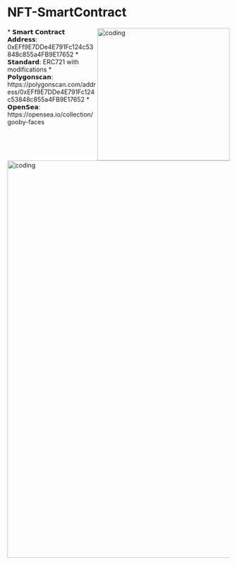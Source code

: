 # NFT-SmartContract
<img align="right" alt="coding" src="https://media0.giphy.com/media/ho0xXatV7b3Fo1ZRXN/giphy.gif" width="300" height="300">
* 𝗦𝗺𝗮𝗿𝘁 𝗖𝗼𝗻𝘁𝗿𝗮𝗰𝘁 𝗔𝗱𝗱𝗿𝗲𝘀𝘀: 0xEFf9E7DDe4E791Fc124c53848c855a4FB9E17652
* 𝗦𝘁𝗮𝗻𝗱𝗮𝗿𝗱: ERC721 with modifications
* 𝗣𝗼𝗹𝘆𝗴𝗼𝗻𝘀𝗰𝗮𝗻: https://polygonscan.com/address/0xEFf9E7DDe4E791Fc124c53848c855a4FB9E17652
* 𝗢𝗽𝗲𝗻𝗦𝗲𝗮: https://opensea.io/collection/gooby-faces

<img align="right" alt="coding" src="https://upwork-usw2-prod-agora-file-storage.s3.us-west-2.amazonaws.com/profile/portfolio/thumbnail/bb91a546905163f93ebd653897135f58?response-content-disposition=inline;+filename=%22image_original%22;+filename*=utf-8%27%27image_original&X-Amz-Security-Token=IQoJb3JpZ2luX2VjEFsaCXVzLXdlc3QtMiJHMEUCIQDmrkhiteyDHax%2BWmc8mzObbf1lOOgS0nkIDvtoUR97wQIgMcn0UW1o5JtHO5pPyXIAwjVK4kyK13Lp0CN%2BFWA%2BCnMq1gQIxP//////////ARAAGgw3Mzk5MzkxNzM4MTkiDNMXjUBeaGoYvbw%2BpiqqBMFHh/bdfclFZc7AOwHFqhbDsdk8Z4xZLUasXRUpUdpbijDeo2e8aUT7o3hy%2B6vEGaREROkIDU%2BMyeu1MYTfJnJ2guYXKY6niiMo9hqoAmMXe/iz/qmki2m4C1SnIlAyf/Q6N/rXoPuItlZFyO/CLYlSwMoJeFJKI%2Brh3U7/dPJ60wO38a/e7kUwdP1FUGRJvli0stSkdCpDFyXlRaygnCrRvRV4m7qv2Aefu6MGbOX6BxPTavJIO6aDE83Gx2a8UlZEr7Rbcn4MRMJmkCtIVvCNDBN7w%2BAGdzrTLevhMVeOv14YjSfwqcWJX49qo0/U3bI6iqeZZGbq%2B9HiRShmoRjz7hk4XdfG/6xUVKKQiByfreTpKgzoevsvdppxZtPhyMhVGNK%2B/aMwJK9VPhWWW%2BKg9kGEWBupqYGYR8BSlxXZotsnEXqeJ1MewpJlikJj0F6btGBPitW3XATWwfweHJvbGzNXvut9HCIAYmAoFHqkxF%2BocSTScOi/UxAA9aaC5hqivrts1lWIg6w6Yl6fpjOOAz4M0qh9ML9ZeUYwZ9MfiKqkYvljKWcyCYNne7TRl/m6VPEj49EXxnvQn04wBgSAyzLigjf0K5qQsEssArhLqZDPyOA1dqoZgmV%2BMqTE6lcyiFSl717ldM2dgY8ILCvkO2zv5v6J7ywEM7e0wTa/m%2BYV8gmuONoh%2BRkB48KloOBCACjAJBYD2y2LjfqBfj6CWQO1zEG8V70jMIzHzasGOqcBRg%2BjVKEnxUlTr5Ej2mdoAE2%2BP461yvhdlexp/q1LJQ9QhLZUVyJW9TphjIQRYu/ML7jidNMirlWpEVdUZvs5YsX9GvY71h/zqhWHEsA7AU8%2B7%2BcgUABEtNWc95zIglkJ4WMf6qFIk2j3bvRWno8QzqwdnhQEqFxQgTjHR0tfgO4AumfludHKZap0jT8FsQkUAxU625c8toIkOeElguuKmBnJV4vZZKM=&X-Amz-Algorithm=AWS4-HMAC-SHA256&X-Amz-Date=20231208T191502Z&X-Amz-SignedHeaders=host&X-Amz-Expires=900&X-Amz-Credential=ASIA2YR6PYW55HFBYN7V/20231208/us-west-2/s3/aws4_request&X-Amz-Signature=bb03f1ff7dcc275de72956dd7fd74c49226a3969dc5e0d1cb27d760ad668b428" width="720" height="900">
